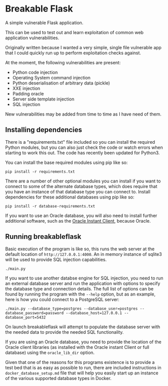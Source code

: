 # Breakable Flask

A simple vulnerable Flask application.

This can be used to test out and learn exploitation of common web application vulnerabilities. 

Originally written because I wanted a very simple, single file vulnerable app that I could quickly run up to perform exploitation checks against. 

At the moment, the following vulnerabilities are present:
* Python code injection
* Operating System command injection
* Python deserialisation of arbitrary data (pickle)
* XXE injection
* Padding oracle
* Server side template injection
* SQL injection


New vulnerabilities may be added from time to time as I have need of them.

## Installing dependencies

There is a "requirements.txt" file included so you can install the required Python modules, but you can also just check the code or watch errors when starting to work this out. The code has recently been updated for Python3.

You can install the base required modules using pip like so:

    pip install -r requirements.txt


There are a number of other optional modules you can install if you want to connect to some of the alternate database types, which does require that you have an instance of that database type you can connect to. Install dependencies for these additional databases using pip like so:

    pip install -r database-requirements.txt


If you want to use an Oracle database, you will also need to install further additional software, such as the [Oracle Instant Client](https://www.oracle.com/database/technologies/instant-client.html), because Oracle.


## Running breakableflask

Basic execution of the program is like so, this runs the web server at the default location of `http://127.0.0.1:4000`. An in memory instance of sqlite3 will be used to provide SQL injection capabilities.

    ./main.py

If you want to use another databse engine for SQL injection, you need to run an external database server and run the application with options to specify the database type and connection details. The full list of options can be found by running the program with the `--help` option, but as an example, here is how you could connect to a PostgreSQL server:

    ./main.py --database_type=postgres --database_user=postgres --database_password=password --database_host=127.0.0.1 --database_port=5432

On launch breakableflask will attempt to populate the database server with the needed data to provide the needed SQL functionality. 

If you are using an Oracle database, you need to provide the location of the Oracle client libraries (as installed with the Oracle instant Client or full database) using the `oracle_lib_dir` option.

Given that one of the reasons for this programs existence is to provide a test bed that is as easy as possible to run, there are included instructions in `docker_database_setup.md` file that will help you easily start up an instance of the various supported database types in Docker. 
